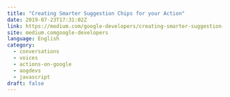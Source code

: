 ```yaml
---
title: "Creating Smarter Suggestion Chips for your Action"
date: 2019-07-23T17:31:02Z
link: https://medium.com/google-developers/creating-smarter-suggestion-chips-for-your-action-f22ff85346ef?source=rss----2e5ce7f173a5---4&utm_medium=RSS&utm_source=news.12bit.vn
site: medium.comgoogle-developers
language: English
category:
  - conversations
  - voices
  - actions-on-google
  - aogdevs
  - javascript
draft: false
---
```


